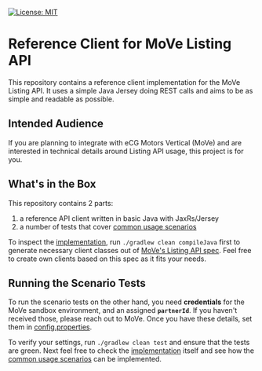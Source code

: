 [![License: MIT](https://img.shields.io/badge/License-MIT-yellow.svg)](https://opensource.org/licenses/MIT)

# Reference Client for MoVe Listing API

This repository contains a reference client implementation for the MoVe Listing API. It uses a simple Java Jersey doing REST calls and aims to be as simple and readable as possible.  

## Intended Audience

If you are planning to integrate with eCG Motors Vertical (MoVe) and are interested in technical details around Listing API usage, this project is for you.

## What's in the Box

This repository contains 2 parts:

1) a reference API client written in basic Java with JaxRs/Jersey
1) a number of tests that cover [common usage scenarios](./src/test/java/scenarios)

To inspect the [implementation](./src/main/java/org/example/moveclient/), run `./gradlew clean compileJava` first to generate necessary client classes out of [MoVe's Listing API spec](https://api.ecgmove.com/docs/spec/listings). Feel free to create own clients based on this spec as it fits your needs.

## Running the Scenario Tests

To run the scenario tests on the other hand, you need **credentials** for the MoVe sandbox environment, and an assigned **`partnerId`**. If you haven't received those, please reach out to MoVe.
Once you have these details, set them in [config.properties](src/test/resources/config.properties).

To verify your settings, run `./gradlew clean test` and ensure that the tests are green. Next feel free to check the [implementation](./src/main/java/org/example/moveclient/) itself and see how the [common usage scenarios](./src/test/java/scenarios) can be implemented.
